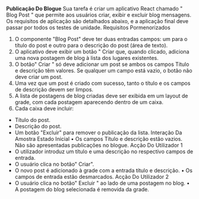 
**Publicação Do Blogue**
Sua tarefa é criar um aplicativo React chamado " Blog
Post " que permite aos usuários criar, exibir e excluir blog
mensagens. Os requisitos de aplicação são detalhados abaixo,
e a aplicação final deve passar por todos os testes de unidade.
Requisitos Pormenorizados

1. O componente "Blog Post" deve ter duas entradas
   campos: um para o título do post e outro para o
   descrição do post (área de texto).
2. O aplicativo deve exibir um botão " Criar
   que, quando clicado, adiciona uma nova postagem de blog à lista
   dos lugares existentes.
3. O botão" Criar " só deve adicionar um post se ambos
   os campos Título e descrição têm valores. Se qualquer um
   campo está vazio, o botão não deve criar um post.
4. Uma vez que um post é criado com sucesso, tanto o título
   e os campos de descrição devem ser limpos.
5. A lista de postagens de blog criadas deve ser exibida
   em um layout de grade, com cada postagem aparecendo dentro de um
   caixa.
6. Cada caixa deve incluir:

* Título do post.
* Descrição do post.
* Um botão "Excluir" para remover o
  publicação da lista.
  Interação Da Amostra
  Estado Inicial
  • Os campos Título e descrição estão vazios.
  Não são apresentadas publicações no blogue.
  Acção Do Utilizador 1
* O utilizador introduz um título e uma descrição no respectivo
  campos de entrada.
* O usuário clica no botão" Criar".
* O novo post é adicionado à grade com a entrada
  título e descrição.
  • Os campos de entrada estão desmarcados.
  Acção Do Utilizador 2
* O usuário clica no botão" Excluir " ao lado de uma postagem no blog.
  • A postagem do blog selecionada é removida da grade.
